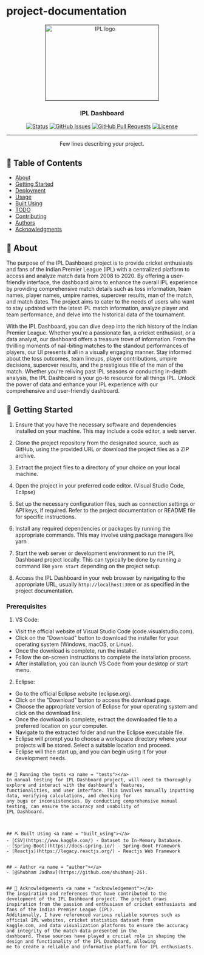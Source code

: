 # project-documentation

<p align="center">
  <a href="" rel="noopener">
 <img width=300px height=200px src="https://www.seekpng.com/png/full/155-1559535_ipl-logo-png-2018.png" alt="IPL logo"></a>
</p>

<h3 align="center">IPL Dashboard</h3>

<div align="center">

  [![Status](https://img.shields.io/badge/status-active-success.svg)]() 
  [![GitHub Issues](https://img.shields.io/github/issues/kylelobo/The-Documentation-Compendium.svg)](https://github.com/kylelobo/The-Documentation-Compendium/issues)
  [![GitHub Pull Requests](https://img.shields.io/github/issues-pr/kylelobo/The-Documentation-Compendium.svg)](https://github.com/kylelobo/The-Documentation-Compendium/pulls)
  [![License](https://img.shields.io/badge/license-MIT-blue.svg)](/LICENSE)

</div>

---

<p align="center"> Few lines describing your project.
    <br> 
</p>

## 📝 Table of Contents
- [About](#about)
- [Getting Started](#getting_started)
- [Deployment](#deployment)
- [Usage](#usage)
- [Built Using](#built_using)
- [TODO](../TODO.md)
- [Contributing](../CONTRIBUTING.md)
- [Authors](#authors)
- [Acknowledgments](#acknowledgement)

## 🧐 About <a name = "about"></a>
The purpose of the IPL Dashboard project is to provide cricket enthusiasts and fans of the Indian Premier League (IPL) with a centralized platform to access and analyze match data from 2008 to 2020. By offering a user-friendly interface, the dashboard aims to enhance the overall IPL experience by providing comprehensive match details such as toss information, team names, player names, umpire names, superover results, man of the match, and match dates. The project aims to cater to the needs of users who want to stay updated with the latest IPL match information, analyze player and team performance, and delve into the historical data of the tournament.

With the IPL Dashboard, you can dive deep into the rich history of the Indian Premier League. Whether you're a passionate fan, a cricket enthusiast, or a data analyst, our dashboard offers a treasure trove of information. From the thrilling moments of nail-biting matches to the standout performances of players, our UI presents it all in a visually engaging manner. Stay informed about the toss outcomes, team lineups, player contributions, umpire decisions, superover results, and the prestigious title of the man of the match. Whether you're reliving past IPL seasons or conducting in-depth analysis, the IPL Dashboard is your go-to resource for all things IPL. Unlock the power of data and enhance your IPL experience with our comprehensive and user-friendly dashboard.

## 🏁 Getting Started <a name = "getting_started"></a>
1. Ensure that you have the necessary software and dependencies installed on your machine. This may include a code editor, a web server.

2. Clone the project repository from the designated source, such as GitHub, using the provided URL or download the project files as a ZIP archive.

3. Extract the project files to a directory of your choice on your local machine.

4. Open the project in your preferred code editor. (Visual Studio Code, Eclipse)

5. Set up the necessary configuration files, such as  connection settings or API keys, if required. Refer to the project documentation or README file for specific instructions.

6. Install any required dependencies or packages by running the appropriate commands. This may involve using package managers like yarn .

7. Start the web server or development environment to run the IPL Dashboard project locally. This can typically be done by running a command like `yarn start` depending on the project setup.

8. Access the IPL Dashboard in your web browser by navigating to the appropriate URL, usually `http://localhost:3000` or as specified in the project documentation.

### Prerequisites
1. VS Code:
- Visit the official website of Visual Studio Code (code.visualstudio.com).
- Click on the "Download" button to download the installer for your operating system (Windows, macOS, or Linux).
- Once the download is complete, run the installer.
- Follow the on-screen instructions to complete the installation process.
- After installation, you can launch VS Code from your desktop or start menu.

2. Eclipse:
- Go to the official Eclipse website (eclipse.org).
- Click on the "Download" button to access the download page.
- Choose the appropriate version of Eclipse for your operating system and click on the download link.
- Once the download is complete, extract the downloaded file to a preferred location on your computer.
- Navigate to the extracted folder and run the Eclipse executable file.
- Eclipse will prompt you to choose a workspace directory where your projects will be stored. Select a suitable location and proceed.
- Eclipse will then start up, and you can begin using it for your development needs.

```

## 🔧 Running the tests <a name = "tests"></a>
In manual testing for IPL Dashboard project, will need to thoroughly explore and interact with the dashboard's features,
functionalities, and user interface. This involves manually inputting data, verifying calculations, and checking for 
any bugs or inconsistencies. By conducting comprehensive manual testing, can ensure the accuracy and usability of
IPL Dashboard.



## ⛏️ Built Using <a name = "built_using"></a>
- [CSV](https://www.kaggle.com/) - Dataset to In-Memory Database.
- [Spring-Boot](https://docs.spring.io/) - Spring-Boot Framework
- [Reactjs](https://legacy.reactjs.org/) - Reactjs Web Framework


## ✍️ Author <a name = "author"></a>
- [@Shubham Jadhav](https://github.com/shubhamj-26).


## 🎉 Acknowledgements <a name = "acknowledgement"></a>
The inspiration and references that have contributed to the development of the IPL Dashboard project. The project draws 
inspiration from the passion and enthusiasm of cricket enthusiasts and fans of the Indian Premier League (IPL). 
Additionally, I have referenced various reliable sources such as official IPL websites, cricket statistics dataset from 
kaggle.com, and data visualization platforms to ensure the accuracy and integrity of the match data presented in the 
dashboard. These sources have played a crucial role in shaping the design and functionality of the IPL Dashboard, allowing 
me to create a reliable and informative platform for IPL enthusiasts.
